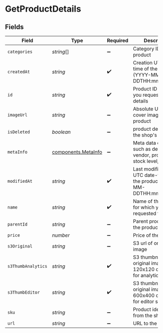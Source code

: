 # GetProductDetails


## Fields

| Field                                                                         | Type                                                                          | Required                                                                      | Description                                                                   | Example                                                                       |
| ----------------------------------------------------------------------------- | ----------------------------------------------------------------------------- | ----------------------------------------------------------------------------- | ----------------------------------------------------------------------------- | ----------------------------------------------------------------------------- |
| `categories`                                                                  | *string*[]                                                                    | :heavy_minus_sign:                                                            | Category ID-s of the product                                                  |                                                                               |
| `createdAt`                                                                   | *string*                                                                      | :heavy_check_mark:                                                            | Creation UTC date-time of the product (YYYY-MM-DDTHH:mm:ss.SSSZ)              | 2017-05-12T12:30:00Z                                                          |
| `id`                                                                          | *string*                                                                      | :heavy_check_mark:                                                            | Product ID for which you requested the details                                | P11                                                                           |
| `imageUrl`                                                                    | *string*                                                                      | :heavy_minus_sign:                                                            | Absolute URL to the cover image of the product                                | http://mydomain.com/product-absoulte-url/img.jpeg                             |
| `isDeleted`                                                                   | *boolean*                                                                     | :heavy_minus_sign:                                                            | product deleted from the shop's database                                      | true                                                                          |
| `metaInfo`                                                                    | [components.MetaInfo](../../models/components/metainfo.md)                    | :heavy_minus_sign:                                                            | Meta data of product such as description, vendor, producer, stock level, etc. |                                                                               |
| `modifiedAt`                                                                  | *string*                                                                      | :heavy_check_mark:                                                            | Last modification UTC date-time of the product (YYYY-MM-DDTHH:mm:ss.SSSZ)     | 2017-05-12T12:30:00Z                                                          |
| `name`                                                                        | *string*                                                                      | :heavy_check_mark:                                                            | Name of the product for which you requested the details                       | Iphone 11                                                                     |
| `parentId`                                                                    | *string*                                                                      | :heavy_minus_sign:                                                            | Parent product id of the product                                              |                                                                               |
| `price`                                                                       | *number*                                                                      | :heavy_minus_sign:                                                            | Price of the product                                                          |                                                                               |
| `s3Original`                                                                  | *string*                                                                      | :heavy_minus_sign:                                                            | S3 url of original image                                                      |                                                                               |
| `s3ThumbAnalytics`                                                            | *string*                                                                      | :heavy_check_mark:                                                            | S3 thumbnail url of original image in 120x120 dimension for analytics section |                                                                               |
| `s3ThumbEditor`                                                               | *string*                                                                      | :heavy_check_mark:                                                            | S3 thumbnail url of original image in 600x400 dimension for editor section    |                                                                               |
| `sku`                                                                         | *string*                                                                      | :heavy_minus_sign:                                                            | Product identifier from the shop                                              |                                                                               |
| `url`                                                                         | *string*                                                                      | :heavy_minus_sign:                                                            | URL to the product                                                            | http://mydomain.com/product/electronics/product1                              |